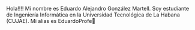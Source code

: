 Hola!!!! Mi nombre es Eduardo Alejandro González Martell. Soy estudiante de Ingeniería Informática en 
la Universidad Tecnológica de La Habana (CUJAE). Mi alias es EduardoProfe🎩

